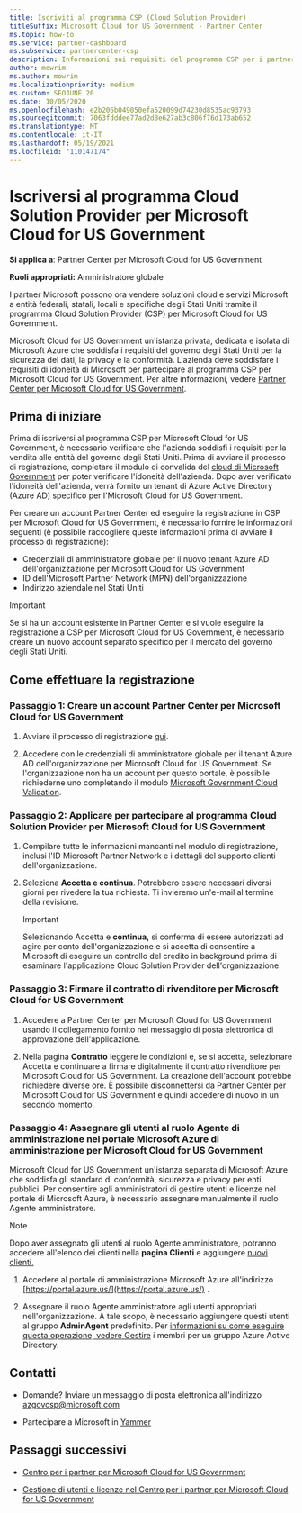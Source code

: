 ```yaml
---
title: Iscriviti al programma CSP (Cloud Solution Provider)
titleSuffix: Microsoft Cloud for US Government - Partner Center
ms.topic: how-to
ms.service: partner-dashboard
ms.subservice: partnercenter-csp
description: Informazioni sui requisiti del programma CSP per i partner che vogliono iscriversi al programma Cloud Solution Provider per Microsoft Cloud for US Government.
author: mowrim
ms.author: mowrim
ms.localizationpriority: medium
ms.custom: SEOJUNE.20
ms.date: 10/05/2020
ms.openlocfilehash: e2b206b049050efa520099d74230d8535ac93793
ms.sourcegitcommit: 7063fdddee77ad2d8e627ab3c806f76d173ab652
ms.translationtype: MT
ms.contentlocale: it-IT
ms.lasthandoff: 05/19/2021
ms.locfileid: "110147174"
---
```

# <a name="enroll-in-the-cloud-solution-provider-program-for-microsoft-cloud-for-us-government"></a>Iscriversi al programma Cloud Solution Provider per Microsoft Cloud for US Government

**Si applica a**: Partner Center per Microsoft Cloud for US Government

**Ruoli appropriati:** Amministratore globale

I partner Microsoft possono ora vendere soluzioni cloud e servizi Microsoft a entità federali, statali, locali e specifiche degli Stati Uniti tramite il programma Cloud Solution Provider (CSP) per Microsoft Cloud for US Government.

Microsoft Cloud for US Government un'istanza privata, dedicata e isolata di Microsoft Azure che soddisfa i requisiti del governo degli Stati Uniti per la sicurezza dei dati, la privacy e la conformità. L'azienda deve soddisfare i requisiti di idoneità di Microsoft per partecipare al programma CSP per Microsoft Cloud for US Government. Per altre informazioni, vedere [Partner Center per Microsoft Cloud for US Government](partner-center-for-microsoft-us-govt-cloud.md).

## <a name="before-you-begin"></a>Prima di iniziare

Prima di iscriversi al programma CSP per Microsoft Cloud for US Government, è necessario verificare che l'azienda soddisfi i requisiti per la vendita alle entità del governo degli Stati Uniti. Prima di avviare il processo di registrazione, completare il modulo di convalida del [cloud di Microsoft Government](https://azuregov.microsoft.com/csp) per poter verificare l'idoneità dell'azienda. Dopo aver verificato l'idoneità dell'azienda, verrà fornito un tenant di Azure Active Directory (Azure AD) specifico per l'Microsoft Cloud for US Government.  

Per creare un account Partner Center ed eseguire la registrazione in CSP per Microsoft Cloud for US Government, è necessario fornire le informazioni seguenti (è possibile raccogliere queste informazioni prima di avviare il processo di registrazione):

- Credenziali di amministratore globale per il nuovo tenant Azure AD dell'organizzazione per Microsoft Cloud for US Government
- ID dell'Microsoft Partner Network (MPN) dell'organizzazione
- Indirizzo aziendale nel Stati Uniti

> [!IMPORTANT]  
> Se si ha un account esistente in Partner Center e si vuole eseguire la registrazione a CSP per Microsoft Cloud for US Government, è necessario creare un nuovo account separato specifico per il mercato del governo degli Stati Uniti.

## <a name="how-to-enroll"></a>Come effettuare la registrazione

### <a name="step-1---create-a-partner-center-account-for-microsoft-cloud-for-us-government"></a>Passaggio 1: Creare un account Partner Center per Microsoft Cloud for US Government

1. Avviare il processo di registrazione [qui](https://partnercenter.microsoft.com/register/resellerusgjoinnow).

2. Accedere con le credenziali di amministratore globale per il tenant Azure AD dell'organizzazione per Microsoft Cloud for US Government. Se l'organizzazione non ha un account per questo portale, è possibile richiederne uno completando il modulo [Microsoft Government Cloud Validation](https://azuregov.microsoft.com/csp).

### <a name="step-2---apply-to-participate-in-the-cloud-solution-provider-program-for-microsoft-cloud-for-us-government"></a>Passaggio 2: Applicare per partecipare al programma Cloud Solution Provider per Microsoft Cloud for US Government

1. Compilare tutte le informazioni mancanti nel modulo di registrazione, inclusi l'ID Microsoft Partner Network e i dettagli del supporto clienti dell'organizzazione.

2. Seleziona **Accetta e continua**. Potrebbero essere necessari diversi giorni per rivedere la tua richiesta. Ti invieremo un'e-mail al termine della revisione.

   > [!IMPORTANT]
   > Selezionando Accetta e **continua,** si conferma di essere autorizzati ad agire per conto dell'organizzazione e si accetta di consentire a Microsoft di eseguire un controllo del credito in background prima di esaminare l'applicazione Cloud Solution Provider dell'organizzazione.

### <a name="step-3---sign-the-reseller-agreement-for-microsoft-cloud-for-us-government"></a>Passaggio 3: Firmare il contratto di rivenditore per Microsoft Cloud for US Government

1. Accedere a Partner Center per Microsoft Cloud for US Government usando il collegamento fornito nel messaggio di posta elettronica di approvazione dell'applicazione.

2. Nella pagina **Contratto** leggere le condizioni e,  se si accetta, selezionare Accetta e continuare a firmare digitalmente il contratto rivenditore per Microsoft Cloud for US Government. La creazione dell'account potrebbe richiedere diverse ore. È possibile disconnettersi da Partner Center per Microsoft Cloud for US Government e quindi accedere di nuovo in un secondo momento.

### <a name="step-4---assign-users-to-the-admin-agent-role-in-the-microsoft-azure-admin-portal-for-microsoft-cloud-for-us-government"></a>Passaggio 4: Assegnare gli utenti al ruolo Agente di amministrazione nel portale Microsoft Azure di amministrazione per Microsoft Cloud for US Government

Microsoft Cloud for US Government un'istanza separata di Microsoft Azure che soddisfa gli standard di conformità, sicurezza e privacy per enti pubblici. Per consentire agli amministratori di gestire utenti e licenze nel portale di Microsoft Azure, è necessario assegnare manualmente il ruolo Agente amministratore.

> [!NOTE]
> Dopo aver assegnato gli utenti al ruolo Agente amministratore, potranno accedere all'elenco dei clienti nella **pagina Clienti** e aggiungere [nuovi clienti.](add-a-new-customer.md)

1. Accedere al portale di amministrazione Microsoft Azure all'indirizzo [https://portal.azure.us/](https://portal.azure.us/) .

2. Assegnare il ruolo Agente amministratore agli utenti appropriati nell'organizzazione. A tale scopo, è necessario aggiungere questi utenti al gruppo **AdminAgent** predefinito. Per [informazioni su come eseguire questa operazione, vedere Gestire](/azure/active-directory/active-directory-groups-members-azure-portal) i membri per un gruppo Azure Active Directory.

## <a name="connect-with-us"></a>Contatti

- Domande? Inviare un messaggio di posta elettronica all'indirizzo azgovcsp@microsoft.com

- Partecipare a Microsoft in [Yammer](https://www.yammer.com/cloudpartnercommunity/#/threads/inGroup?type=in_group&feedId=11509777)

## <a name="next-steps"></a>Passaggi successivi

- [Centro per i partner per Microsoft Cloud for US Government](partner-center-for-microsoft-us-govt-cloud.md)

- [Gestione di utenti e licenze nel Centro per i partner per Microsoft Cloud for US Government](user-management-in-partner-center-for-microsoft-us-govt-cloud.md)